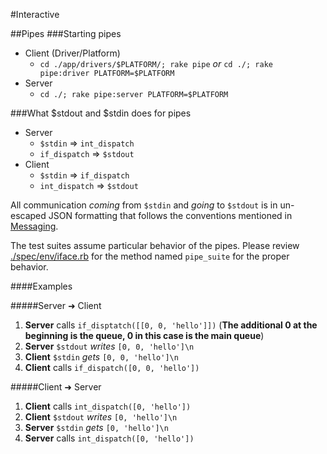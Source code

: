 #Interactive

##Pipes
###Starting pipes
  * Client (Driver/Platform)
    * `cd ./app/drivers/$PLATFORM/; rake pipe` *or* `cd ./; rake pipe:driver PLATFORM=$PLATFORM`
  * Server
    * `cd ./; rake pipe:server PLATFORM=$PLATFORM`

###What $stdout and $stdin does for pipes

  * Server
  	- `$stdin` => `int_dispatch`
  	- `if_dispatch` => `$stdout`
  * Client
  	- `$stdin` => `if_dispatch`
  	- `int_dispatch` => `$stdout`
  
All communication *coming* from `$stdin` and *going* to `$stdout` is in un-escaped JSON formatting that follows the conventions mentioned in [Messaging](./messaging.md).

The test suites assume particular behavior of the pipes. Please review [./spec/env/iface.rb](../spec/env/iface.rb) for the method named `pipe_suite` for the proper behavior.

####Examples

#####Server ➜ Client
 1. **Server** calls `if_disptatch([[0, 0, 'hello']])` (**The additional 0 at the beginning is the queue, 0 in this case is the main queue**)
 2. **Server** `$stdout` *writes* `[0, 0, 'hello']\n`
 3. **Client** `$stdin` *gets* `[0, 0, 'hello']\n`
 4. **Client** calls `if_dispatch([0, 0, 'hello'])`

#####Client ➜ Server
 1. **Client** calls `int_dispatch([0, 'hello'])`
 2. **Client** `$stdout` *writes* `[0, 'hello']\n`
 3. **Server** `$stdin` *gets* `[0, 'hello']\n`
 4. **Server** calls `int_dispatch([0, 'hello'])`
